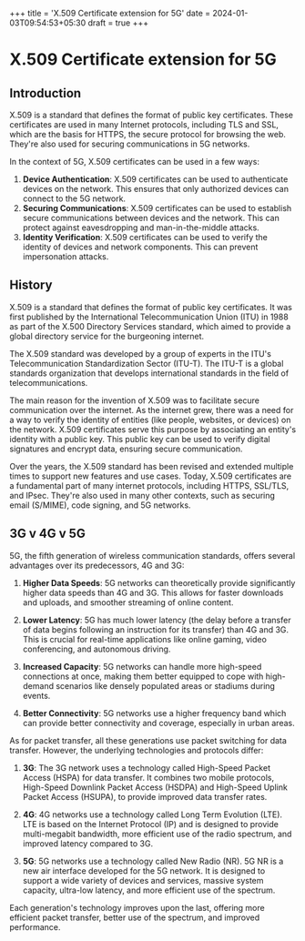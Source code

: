 +++
title = 'X.509 Certificate extension for 5G'
date = 2024-01-03T09:54:53+05:30
draft = true
+++

# X.509 Certificate extension for 5G

## Introduction
X.509 is a standard that defines the format of public key certificates. These certificates are used in many Internet protocols, including TLS and SSL, which are the basis for HTTPS, the secure protocol for browsing the web. They're also used for securing communications in 5G networks.

In the context of 5G, X.509 certificates can be used in a few ways:
1. **Device Authentication**: X.509 certificates can be used to authenticate devices on the network. This ensures that only authorized devices can connect to the 5G network.
2. **Securing Communications**: X.509 certificates can be used to establish secure communications between devices and the network. This can protect against eavesdropping and man-in-the-middle attacks.
3. **Identity Verification**: X.509 certificates can be used to verify the identity of devices and network components. This can prevent impersonation attacks.

## History
X.509 is a standard that defines the format of public key certificates. It was first published by the International Telecommunication Union (ITU) in 1988 as part of the X.500 Directory Services standard, which aimed to provide a global directory service for the burgeoning internet.

The X.509 standard was developed by a group of experts in the ITU's Telecommunication Standardization Sector (ITU-T). The ITU-T is a global standards organization that develops international standards in the field of telecommunications.

The main reason for the invention of X.509 was to facilitate secure communication over the internet. As the internet grew, there was a need for a way to verify the identity of entities (like people, websites, or devices) on the network. X.509 certificates serve this purpose by associating an entity's identity with a public key. This public key can be used to verify digital signatures and encrypt data, ensuring secure communication.

Over the years, the X.509 standard has been revised and extended multiple times to support new features and use cases. Today, X.509 certificates are a fundamental part of many internet protocols, including HTTPS, SSL/TLS, and IPsec. They're also used in many other contexts, such as securing email (S/MIME), code signing, and 5G networks.

## 3G v 4G v 5G
5G, the fifth generation of wireless communication standards, offers several advantages over its predecessors, 4G and 3G:

1. **Higher Data Speeds**: 5G networks can theoretically provide significantly higher data speeds than 4G and 3G. This allows for faster downloads and uploads, and smoother streaming of online content.

2. **Lower Latency**: 5G has much lower latency (the delay before a transfer of data begins following an instruction for its transfer) than 4G and 3G. This is crucial for real-time applications like online gaming, video conferencing, and autonomous driving.

3. **Increased Capacity**: 5G networks can handle more high-speed connections at once, making them better equipped to cope with high-demand scenarios like densely populated areas or stadiums during events.

4. **Better Connectivity**: 5G networks use a higher frequency band which can provide better connectivity and coverage, especially in urban areas.

As for packet transfer, all these generations use packet switching for data transfer. However, the underlying technologies and protocols differ:

1. **3G**: The 3G network uses a technology called High-Speed Packet Access (HSPA) for data transfer. It combines two mobile protocols, High-Speed Downlink Packet Access (HSDPA) and High-Speed Uplink Packet Access (HSUPA), to provide improved data transfer rates.

2. **4G**: 4G networks use a technology called Long Term Evolution (LTE). LTE is based on the Internet Protocol (IP) and is designed to provide multi-megabit bandwidth, more efficient use of the radio spectrum, and improved latency compared to 3G.

3. **5G**: 5G networks use a technology called New Radio (NR). 5G NR is a new air interface developed for the 5G network. It is designed to support a wide variety of devices and services, massive system capacity, ultra-low latency, and more efficient use of the spectrum.

Each generation's technology improves upon the last, offering more efficient packet transfer, better use of the spectrum, and improved performance.
